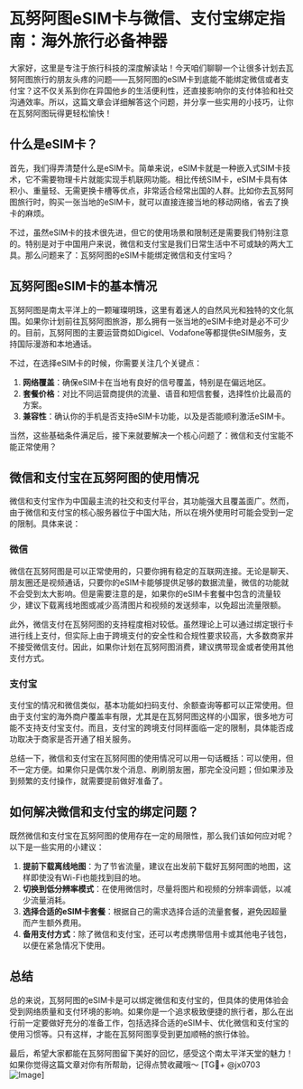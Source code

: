 # 瓦努阿图eSIM卡与微信、支付宝绑定指南：海外旅行必备神器

大家好，这里是专注于旅行科技的深度解读站！今天咱们聊聊一个让很多计划去瓦努阿图旅行的朋友头疼的问题——瓦努阿图的eSIM卡到底能不能绑定微信或者支付宝？这不仅关系到你在异国他乡的生活便利性，还直接影响你的支付体验和社交沟通效率。所以，这篇文章会详细解答这个问题，并分享一些实用的小技巧，让你在瓦努阿图玩得更轻松愉快！

## 什么是eSIM卡？

首先，我们得弄清楚什么是eSIM卡。简单来说，eSIM卡就是一种嵌入式SIM卡技术，它不需要物理卡片就能实现手机联网功能。相比传统SIM卡，eSIM卡具有体积小、重量轻、无需更换卡槽等优点，非常适合经常出国的人群。比如你去瓦努阿图旅行时，购买一张当地的eSIM卡，就可以直接连接当地的移动网络，省去了换卡的麻烦。

不过，虽然eSIM卡的技术很先进，但它的使用场景和限制还是需要我们特别注意的。特别是对于中国用户来说，微信和支付宝是我们日常生活中不可或缺的两大工具。那么问题来了：瓦努阿图的eSIM卡能绑定微信和支付宝吗？

## 瓦努阿图eSIM卡的基本情况

瓦努阿图是南太平洋上的一颗璀璨明珠，这里有着迷人的自然风光和独特的文化氛围。如果你计划前往瓦努阿图旅游，那么拥有一张当地的eSIM卡绝对是必不可少的。目前，瓦努阿图的主要运营商如Digicel、Vodafone等都提供eSIM服务，支持国际漫游和本地通话。

不过，在选择eSIM卡的时候，你需要关注几个关键点：

1. **网络覆盖**：确保eSIM卡在当地有良好的信号覆盖，特别是在偏远地区。
2. **套餐价格**：对比不同运营商提供的流量、语音和短信套餐，选择性价比最高的方案。
3. **兼容性**：确认你的手机是否支持eSIM卡功能，以及是否能顺利激活eSIM卡。

当然，这些基础条件满足后，接下来就要解决一个核心问题了：微信和支付宝能不能正常使用？

## 微信和支付宝在瓦努阿图的使用情况

微信和支付宝作为中国最主流的社交和支付平台，其功能强大且覆盖面广。然而，由于微信和支付宝的核心服务器位于中国大陆，所以在境外使用时可能会受到一定的限制。具体来说：

### 微信
微信在瓦努阿图是可以正常使用的，只要你拥有稳定的互联网连接。无论是聊天、朋友圈还是视频通话，只要你的eSIM卡能够提供足够的数据流量，微信的功能就不会受到太大影响。但是需要注意的是，如果你的eSIM卡套餐中包含的流量较少，建议下载离线地图或减少高清图片和视频的发送频率，以免超出流量限额。

此外，微信支付在瓦努阿图的支持程度相对较低。虽然理论上可以通过绑定银行卡进行线上支付，但实际上由于跨境支付的安全性和合规性要求较高，大多数商家并不接受微信支付。因此，如果你计划在瓦努阿图消费，建议携带现金或者使用其他支付方式。

### 支付宝
支付宝的情况和微信类似，基本功能如扫码支付、余额查询等都可以正常使用。但由于支付宝的海外商户覆盖率有限，尤其是在瓦努阿图这样的小国家，很多地方可能不支持支付宝支付。而且，支付宝的跨境支付同样面临一定的限制，具体能否成功取决于商家是否开通了相关服务。

总结一下，微信和支付宝在瓦努阿图的使用情况可以用一句话概括：可以使用，但不一定方便。如果你只是偶尔发个消息、刷刷朋友圈，那完全没问题；但如果涉及到频繁的支付操作，就需要提前做好准备了。

## 如何解决微信和支付宝的绑定问题？

既然微信和支付宝在瓦努阿图的使用存在一定的局限性，那么我们该如何应对呢？以下是一些实用的小建议：

1. **提前下载离线地图**：为了节省流量，建议在出发前下载好瓦努阿图的地图，这样即使没有Wi-Fi也能找到目的地。
2. **切换到低分辨率模式**：在使用微信时，尽量将图片和视频的分辨率调低，以减少流量消耗。
3. **选择合适的eSIM卡套餐**：根据自己的需求选择合适的流量套餐，避免因超量而产生额外费用。
4. **备用支付方式**：除了微信和支付宝，还可以考虑携带信用卡或其他电子钱包，以便在紧急情况下使用。

## 总结

总的来说，瓦努阿图的eSIM卡是可以绑定微信和支付宝的，但具体的使用体验会受到网络质量和支付环境的影响。如果你是一个追求极致便捷的旅行者，那么在出行前一定要做好充分的准备工作，包括选择合适的eSIM卡、优化微信和支付宝的使用习惯等。只有这样，才能在瓦努阿图享受到更加顺畅的旅行体验。

最后，希望大家都能在瓦努阿图留下美好的回忆，感受这个南太平洋天堂的魅力！如果你觉得这篇文章对你有所帮助，记得点赞收藏哦～ [TG💪+ @jx0703 ![Image](https://github.com/user-attachments/assets/dbca1d08-cadb-493c-b0ec-ad6f7a83f270)]